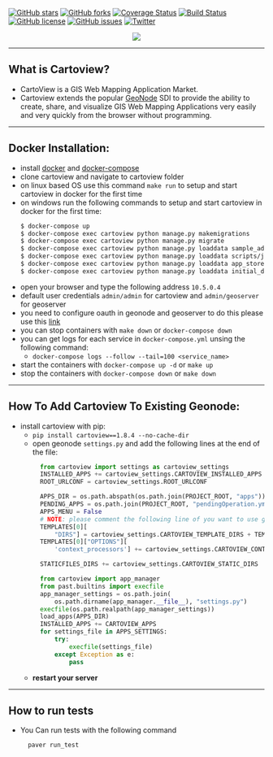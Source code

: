 [![GitHub stars](https://img.shields.io/github/stars/cartologic/cartoview.svg)](https://github.com/cartologic/cartoview/stargazers)
[![GitHub forks](https://img.shields.io/github/forks/cartologic/cartoview.svg)](https://github.com/cartologic/cartoview/network)
[![Coverage Status](https://coveralls.io/repos/github/cartologic/cartoview/badge.svg?branch=master&service=github)](https://coveralls.io/github/cartologic/cartoview?branch=master&service=github)
[![Build Status](https://travis-ci.org/cartologic/cartoview.svg?branch=master)](https://travis-ci.org/cartologic/cartoview)
[![GitHub license](https://img.shields.io/github/license/cartologic/cartoview.svg)](https://github.com/cartologic/cartoview/blob/master/LICENSE)
[![GitHub issues](https://img.shields.io/github/issues/cartologic/cartoview.svg)](https://github.com/cartologic/cartoview/issues)
[![Twitter](https://img.shields.io/twitter/url/https/github.com/cartologic/cartoview.svg?style=social)](https://twitter.com/intent/tweet?text=Wow:&url=https%3A%2F%2Fgithub.com%2Fcartologic%2Fcartoview)
<p align="center">
  <img src="https://cartologic.github.io/img/cartoview-logo.png"/>
</p>

---
## What is Cartoview?
  - CartoView is a GIS Web Mapping Application Market.
  - Cartoview extends the popular [GeoNode](http://geonode.org/) SDI to provide the ability to create, share, and visualize GIS Web Mapping Applications very easily and very quickly from the browser without programming.

***

## Docker Installation:
  - install [docker](https://docs.docker.com/v17.12/install/#server) and [docker-compose](https://docs.docker.com/compose/install/#prerequisites)
  - clone cartoview and navigate to cartoview folder
  - on linux based OS use this command `make run` to setup and start cartoview in docker for the first time 
  - on windows run the following commands to setup and start cartoview in docker for the first time:
      ```sh
      $ docker-compose up
      $ docker-compose exec cartoview python manage.py makemigrations
      $ docker-compose exec cartoview python manage.py migrate
      $ docker-compose exec cartoview python manage.py loaddata sample_admin.json
      $ docker-compose exec cartoview python manage.py loaddata scripts/json/default_oauth_apps.json
      $ docker-compose exec cartoview python manage.py loaddata app_stores.json
      $ docker-compose exec cartoview python manage.py loaddata initial_data.json
      ```
  - open your browser and type the following address `10.5.0.4`
  - default user credentials `admin/admin` for cartoview and `admin/geoserver` for geoserver
  - you need to configure oauth in geonode and geoserver to do this please use this [link](http://docs.geonode.org/en/master/tutorials/admin/geoserver_geonode_security/index.html)
  - you can stop containers with `make down` or `docker-compose down`
  - you can get logs for each service in `docker-compose.yml` unsing the following command:
      - `docker-compose logs --follow --tail=100 <service_name>`
  - start the containers with `docker-compose up -d` or `make up`
  - stop the containers with `docker-compose down` or `make down`

***

## How To Add Cartoview To Existing Geonode:
  - install cartoview with pip:
      - `pip install cartoview==1.8.4 --no-cache-dir`
      - open geonode `settings.py` and add the following lines at the end of the file:
          ```python
            from cartoview import settings as cartoview_settings
            INSTALLED_APPS += cartoview_settings.CARTOVIEW_INSTALLED_APPS
            ROOT_URLCONF = cartoview_settings.ROOT_URLCONF

            APPS_DIR = os.path.abspath(os.path.join(PROJECT_ROOT, "apps"))
            PENDING_APPS = os.path.join(PROJECT_ROOT, "pendingOperation.yml")
            APPS_MENU = False
            # NOTE: please comment the following line of you want to use geonode templates
            TEMPLATES[0][
                "DIRS"] = cartoview_settings.CARTOVIEW_TEMPLATE_DIRS + TEMPLATES[0]["DIRS"]
            TEMPLATES[0]["OPTIONS"][
                'context_processors'] += cartoview_settings.CARTOVIEW_CONTEXT_PROCESSORS

            STATICFILES_DIRS += cartoview_settings.CARTOVIEW_STATIC_DIRS

            from cartoview import app_manager
            from past.builtins import execfile
            app_manager_settings = os.path.join(
                os.path.dirname(app_manager.__file__), "settings.py")
            execfile(os.path.realpath(app_manager_settings))
            load_apps(APPS_DIR)
            INSTALLED_APPS += CARTOVIEW_APPS
            for settings_file in APPS_SETTINGS:
                try:
                    execfile(settings_file)
                except Exception as e:
                    pass
          ```
      - **restart your server**

***


## How to run tests
- You Can run tests with the following command 
    ```sh
      paver run_test
    ```
